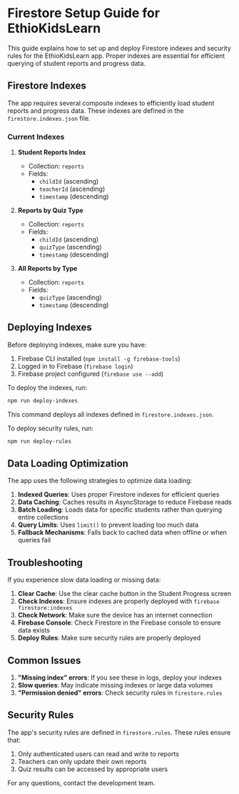 # Firestore Setup Guide for EthioKidsLearn

This guide explains how to set up and deploy Firestore indexes and security rules for the EthioKidsLearn app. Proper indexes are essential for efficient querying of student reports and progress data.

## Firestore Indexes

The app requires several composite indexes to efficiently load student reports and progress data. These indexes are defined in the `firestore.indexes.json` file.

### Current Indexes

1. **Student Reports Index**
   - Collection: `reports`
   - Fields:
     - `childId` (ascending)
     - `teacherId` (ascending)
     - `timestamp` (descending)

2. **Reports by Quiz Type**
   - Collection: `reports`
   - Fields:
     - `childId` (ascending)
     - `quizType` (ascending) 
     - `timestamp` (descending)

3. **All Reports by Type**
   - Collection: `reports`
   - Fields:
     - `quizType` (ascending)
     - `timestamp` (descending)

## Deploying Indexes

Before deploying indexes, make sure you have:
1. Firebase CLI installed (`npm install -g firebase-tools`)
2. Logged in to Firebase (`firebase login`)
3. Firebase project configured (`firebase use --add`)

To deploy the indexes, run:

```bash
npm run deploy-indexes
```

This command deploys all indexes defined in `firestore.indexes.json`.

To deploy security rules, run:

```bash
npm run deploy-rules
```

## Data Loading Optimization

The app uses the following strategies to optimize data loading:

1. **Indexed Queries**: Uses proper Firestore indexes for efficient queries
2. **Data Caching**: Caches results in AsyncStorage to reduce Firebase reads
3. **Batch Loading**: Loads data for specific students rather than querying entire collections
4. **Query Limits**: Uses `limit()` to prevent loading too much data
5. **Fallback Mechanisms**: Falls back to cached data when offline or when queries fail

## Troubleshooting

If you experience slow data loading or missing data:

1. **Clear Cache**: Use the clear cache button in the Student Progress screen
2. **Check Indexes**: Ensure indexes are properly deployed with `firebase firestore:indexes`
3. **Check Network**: Make sure the device has an internet connection
4. **Firebase Console**: Check Firestore in the Firebase console to ensure data exists
5. **Deploy Rules**: Make sure security rules are properly deployed

## Common Issues

1. **"Missing index" errors**: If you see these in logs, deploy your indexes
2. **Slow queries**: May indicate missing indexes or large data volumes
3. **"Permission denied" errors**: Check security rules in `firestore.rules`

## Security Rules

The app's security rules are defined in `firestore.rules`. These rules ensure that:

1. Only authenticated users can read and write to reports
2. Teachers can only update their own reports
3. Quiz results can be accessed by appropriate users

For any questions, contact the development team. 